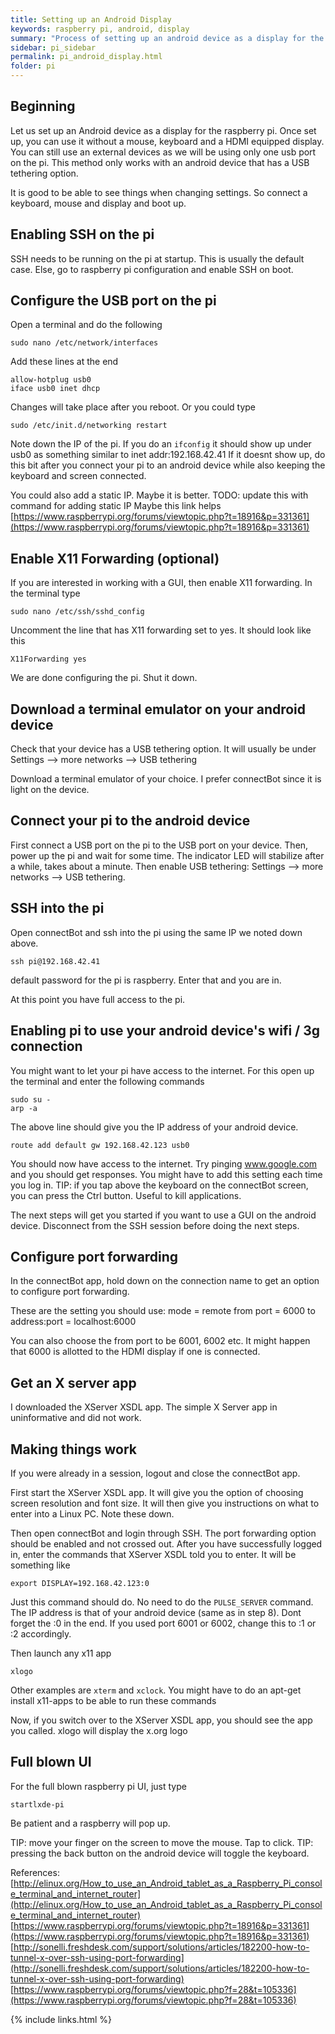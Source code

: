 ```yaml
---
title: Setting up an Android Display
keywords: raspberry pi, android, display
summary: "Process of setting up an android device as a display for the Raspberry Pi"
sidebar: pi_sidebar
permalink: pi_android_display.html
folder: pi
---
```


## Beginning
Let us set up an Android device as a display for the raspberry pi. Once set up, you can use it without a mouse, keyboard and a HDMI equipped display.
You can still use an external devices as we will be using only one usb port on the pi. This method only works with an android device that has a USB tethering option.

It is good to be able to see things when changing settings. So connect a keyboard, mouse and display and boot up.

## Enabling SSH on the pi
SSH needs to be running on the pi at startup. This is usually the default case. Else, go to raspberry pi configuration and enable SSH on boot.


## Configure the USB port on the pi
Open a terminal and do the following

```
sudo nano /etc/network/interfaces
```

Add these lines at the end

```
allow-hotplug usb0
iface usb0 inet dhcp
```

Changes will take place after you reboot. Or you could type

```
sudo /etc/init.d/networking restart
```

Note down the IP of the pi. If you do an `ifconfig` it should show up under usb0 as something similar to inet addr:192.168.42.41
If it doesnt show up, do this bit after you connect your pi to an android device while also keeping the keyboard and screen connected.

You could also add a static IP. Maybe it is better. TODO: update this with command for adding static IP
Maybe this link helps [https://www.raspberrypi.org/forums/viewtopic.php?t=18916&p=331361](https://www.raspberrypi.org/forums/viewtopic.php?t=18916&p=331361)

## Enable X11 Forwarding (optional)
If you are interested in working with a GUI, then enable X11 forwarding. In the terminal type

```
sudo nano /etc/ssh/sshd_config
```

Uncomment the line that has X11 forwarding set to yes. It should look like this

```
X11Forwarding yes
```

We are done configuring the pi. Shut it down.

## Download a terminal emulator on your android device
Check that your device has a USB tethering option. It will usually be under Settings --> more networks --> USB tethering

Download a terminal emulator of your choice. I prefer connectBot since it is light on the device.

## Connect your pi to the android device
First connect a USB port on the pi to the USB port on your device. Then, power up the pi and wait for some time. The indicator LED will stabilize after a while, takes about a minute. Then enable USB tethering: Settings --> more networks --> USB tethering.

## SSH into the pi
Open connectBot and ssh into the pi using the same IP we noted down above.
```
ssh pi@192.168.42.41
```
default password for the pi is raspberry. Enter that and you are in.

At this point you have full access to the pi.

## Enabling pi to use your android device's wifi / 3g connection
You might want to let your pi have access to the internet. For this open up the terminal and enter the following commands

```
sudo su -
arp -a
```

The above line should give you the IP address of your android device.

```
route add default gw 192.168.42.123 usb0
```

You should now have access to the internet. Try pinging www.google.com and you should get responses. You might have to add this setting each time you log in. 
TIP: if you tap above the keyboard on the connectBot screen, you can press the Ctrl button. Useful to kill applications.

The next steps will get you started if you want to use a GUI on the android device. Disconnect from the SSH session before doing the next steps.

## Configure port forwarding
In the connectBot app, hold down on the connection name to get an option to configure port forwarding.

These are the setting you should use:
mode = remote
from port = 6000
to address:port = localhost:6000

You can also choose the from port to be 6001, 6002 etc. It might happen that 6000 is allotted to the HDMI display if one is connected.

## Get an X server app
I downloaded the XServer XSDL app. The simple X Server app in uninformative and did not work.

## Making things work
If you were already in a session, logout and close the connectBot app.

First start the XServer XSDL app. It will give you the option of choosing screen resolution and font size. It will then give you instructions on what to enter into a Linux PC. Note these down.

Then open connectBot and login through SSH. The port forwarding option should be enabled and not crossed out.
After you have successfully logged in, enter the commands that XServer XSDL told you to enter. It will be something like

```
export DISPLAY=192.168.42.123:0
```

Just this command should do. No need to do the `PULSE_SERVER` command. The IP address is that of your android device (same as in step 8).
Dont forget the :0 in the end. If you used port 6001 or 6002, change this to :1 or :2 accordingly.

Then launch any x11 app

```
xlogo
```

Other examples are `xterm` and `xclock`. You might have to do an apt-get install x11-apps to be able to run these commands

Now, if you switch over to the XServer XSDL app, you should see the app you called. xlogo will display the x.org logo

## Full blown UI
For the full blown raspberry pi UI, just type

```
startlxde-pi
```

Be patient and a raspberry will pop up.

TIP: move your finger on the screen to move the mouse. Tap to click.
TIP: pressing the back button on the android device will toggle the keyboard.

References:
[http://elinux.org/How_to_use_an_Android_tablet_as_a_Raspberry_Pi_console_terminal_and_internet_router](http://elinux.org/How_to_use_an_Android_tablet_as_a_Raspberry_Pi_console_terminal_and_internet_router)
[https://www.raspberrypi.org/forums/viewtopic.php?t=18916&p=331361](https://www.raspberrypi.org/forums/viewtopic.php?t=18916&p=331361)
[http://sonelli.freshdesk.com/support/solutions/articles/182200-how-to-tunnel-x-over-ssh-using-port-forwarding](http://sonelli.freshdesk.com/support/solutions/articles/182200-how-to-tunnel-x-over-ssh-using-port-forwarding)
[https://www.raspberrypi.org/forums/viewtopic.php?f=28&t=105336](https://www.raspberrypi.org/forums/viewtopic.php?f=28&t=105336)

{% include links.html %}
